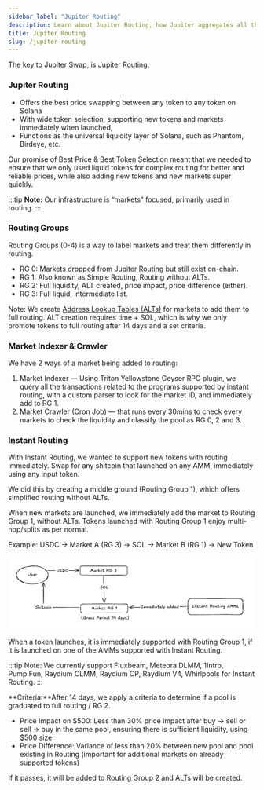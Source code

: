```yaml
---
sidebar_label: "Jupiter Routing"
description: Learn about Jupiter Routing, how Jupiter aggregates all the markets and tokens on Solana.
title: Jupiter Routing
slug: /jupiter-routing
---
```


The key to Jupiter Swap, is Jupiter Routing.

### Jupiter Routing

- Offers the best price swapping between any token to any token on Solana
- With wide token selection, supporting new tokens and markets immediately when launched,
- Functions as the universal liquidity layer of Solana, such as Phantom, Birdeye, etc.

Our promise of Best Price & Best Token Selection meant that we needed to ensure that we only used liquid tokens for complex routing for better and reliable prices, while also adding new tokens and new markets super quickly.

:::tip **Note:** Our infrastructure is “markets” focused, primarily used in routing.
:::

### Routing Groups

Routing Groups (0-4) is a way to label markets and treat them differently in routing.

- RG 0: Markets dropped from Jupiter Routing but still exist on-chain.
- RG 1: Also known as Simple Routing, Routing without ALTs.
- RG 2: Full liquidity, ALT created, price impact, price difference (either).
- RG 3: Full liquid, intermediate list.

Note: We create [Address Lookup Tables (ALTs)](https://solana.com/docs/advanced/lookup-tables) for markets to add them to full routing. ALT creation requires time + SOL, which is why we only promote tokens to full routing after 14 days and a set criteria.

### Market Indexer & Crawler

We have 2 ways of a market being added to routing:

1. Market Indexer — Using Triton Yellowstone Geyser RPC plugin, we query all the transactions related to the programs supported by instant routing, with a custom parser to look for the market ID, and immediately add to RG 1.
2. Market Crawler (Cron Job) — that runs every 30mins to check every markets to check the liquidity and classify the pool as RG 0, 2 and 3.

### Instant Routing

With Instant Routing, we wanted to support new tokens with routing immediately. Swap for any shitcoin that launched on any AMM, immediately using any input token.

We did this by creating a middle ground (Routing Group 1), which offers simplified routing without ALTs.

When new markets are launched, we immediately add the market to Routing Group 1, without ALTs. Tokens launched with Routing Group 1 enjoy multi-hop/splits as per normal.

Example: USDC → Market A (RG 3) → SOL → Market B (RG 1) → New Token

![Simplified Routing](image-1.png)

When a token launches, it is immediately supported with Routing Group 1, if it is launched on one of the AMMs supported with Instant Routing.

:::tip
Note: We currently support Fluxbeam, Meteora DLMM, 1Intro, Pump.Fun, Raydium CLMM, Raydium CP, Raydium V4, Whirlpools for Instant Routing.
:::

**Criteria:**After 14 days, we apply a criteria to determine if a pool is graduated to full routing / RG 2.

- Price Impact on $500: Less than 30% price impact after buy → sell or sell → buy in the same pool, ensuring there is sufficient liquidity, using $500 size
- Price Difference: Variance of less than 20% between new pool and pool existing in Routing (important for additional markets on already supported tokens)

If it passes, it will be added to Routing Group 2 and ALTs will be created.
